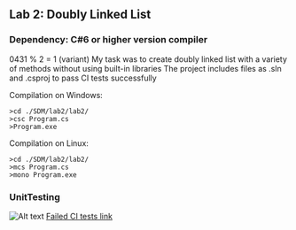 ## Lab 2: Doubly Linked List
### Dependency: C#6 or higher version compiler
0431 % 2 = 1 (variant)
My task was to create doubly linked list with a variety of methods without using built-in libraries
The project includes files as .sln and .csproj to pass CI tests successfully

Compilation on Windows:
```shell
>cd ./SDM/lab2/lab2/
>csc Program.cs
>Program.exe
```

Compilation on Linux:
```shell
>cd ./SDM/lab2/lab2/
>mcs Program.cs
>mono Program.exe
```

### UnitTesting
![Alt text](/screenshots/Screenshot_1.png?raw=true "Optional Title")
[Failed CI tests link](https://github.com/yanu1ya/SDM/commit/78b64aa2820abf3afd57e78f5d8a20d51909a2b5)

